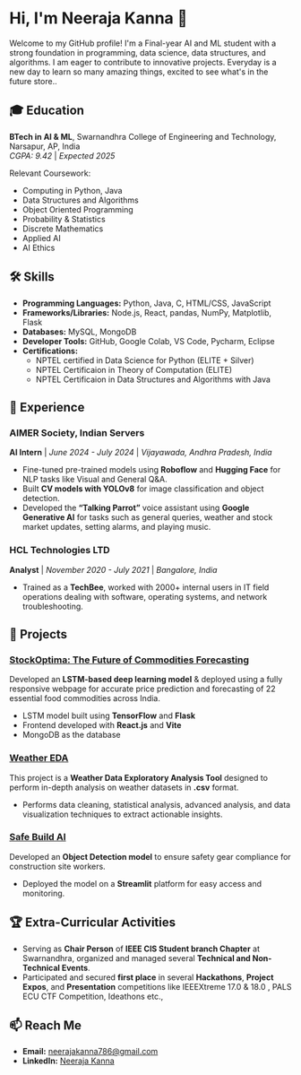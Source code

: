 # Hi, I'm Neeraja Kanna 👋

Welcome to my GitHub profile! I'm a Final-year AI and ML student with a strong foundation in programming, data science, data structures, and algorithms. I am eager to contribute to innovative projects. Everyday is a new day to learn so many amazing things, excited to see what's in the future store..

## 🎓 Education
**BTech in AI & ML**, Swarnandhra College of Engineering and Technology, Narsapur, AP, India  
*CGPA: 9.42* | *Expected 2025*  
 
Relevant Coursework:
- Computing in Python, Java
- Data Structures and Algorithms
- Object Oriented Programming
- Probability & Statistics
- Discrete Mathematics
- Applied AI
- AI Ethics

## 🛠️ Skills

- **Programming Languages:** Python, Java, C, HTML/CSS, JavaScript  
- **Frameworks/Libraries:** Node.js, React, pandas, NumPy, Matplotlib, Flask  
- **Databases:** MySQL, MongoDB  
- **Developer Tools:** GitHub, Google Colab, VS Code, Pycharm, Eclipse  
- **Certifications:**  
   - NPTEL certified in Data Science for Python (ELITE + Silver)
   - NPTEL Certificaion in Theory of Computation (ELITE)
   - NPTEL Certificaion in Data Structures and Algorithms with Java 

## 💼 Experience

### AIMER Society, Indian Servers  
**AI Intern** | *June 2024 - July 2024* | *Vijayawada, Andhra Pradesh, India*  
- Fine-tuned pre-trained models using **Roboflow** and **Hugging Face** for NLP tasks like Visual and General Q&A.  
- Built **CV models with YOLOv8** for image classification and object detection.  
- Developed the **“Talking Parrot”** voice assistant using **Google Generative AI** for tasks such as general queries, weather and stock market updates, setting alarms, and playing music.  

### HCL Technologies LTD  
**Analyst** | *November 2020 - July 2021* | *Bangalore, India*  
- Trained as a **TechBee**, worked with 2000+ internal users in IT field operations dealing with software, operating systems, and network troubleshooting.

## 📂 Projects

### [StockOptima: The Future of Commodities Forecasting](https://github.com/Neeraja-Kanna/StockOptima)  
Developed an **LSTM-based deep learning model** & deployed using a fully responsive webpage for accurate price prediction and forecasting of 22 essential food commodities across India.  
- LSTM model built using **TensorFlow** and **Flask**  
- Frontend developed with **React.js** and **Vite**  
- MongoDB as the database  

### [Weather EDA](https://github.com/Neeraja-Kanna/weather)  
This project is a **Weather Data Exploratory Analysis Tool** designed to perform in-depth analysis on weather datasets in **.csv** format.  
- Performs data cleaning, statistical analysis, advanced analysis, and data visualization techniques to extract actionable insights.  

### [Safe Build AI](https://github.com/Neeraja-Kanna/CP)  
Developed an **Object Detection model** to ensure safety gear compliance for construction site workers.  
- Deployed the model on a **Streamlit** platform for easy access and monitoring.

## 🏆 Extra-Curricular Activities
- Serving as **Chair Person** of **IEEE CIS Student branch Chapter** at Swarnandhra, organized and managed several **Technical and Non-Technical Events**.  
- Participated and secured **first place** in several **Hackathons**, **Project Expos**, and **Presentation** competitions like IEEEXtreme 17.0 & 18.0 , PALS ECU CTF Competition, Ideathons etc.,

## 📫 Reach Me
- **Email:** [neerajakanna786@gmail.com](mailto:neerajakanna786@gmail.com)
- **LinkedIn:** [Neeraja Kanna](https://www.linkedin.com/in/neeraja-kanna/)

